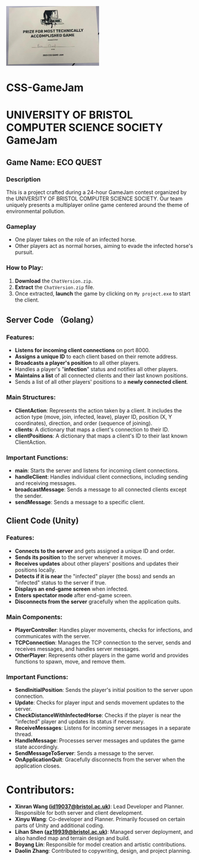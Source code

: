 
<img src="/award certificate.jpg" alt="award certificate" width="250" height="160">

# CSS-GameJam

# UNIVERSITY OF BRISTOL COMPUTER SCIENCE SOCIETY GameJam

## Game Name:    ECO QUEST

### Description
This is a project crafted during a 24-hour GameJam contest organized by the UNIVERSITY OF BRISTOL COMPUTER SCIENCE SOCIETY. Our team uniquely presents a multiplayer online game centered around the theme of environmental pollution.

### Gameplay
- One player takes on the role of an infected horse.
- Other players act as normal horses, aiming to evade the infected horse's pursuit.

### How to Play:
1. **Download** the `ChatVersion.zip`.
2. **Extract** the `ChatVersion.zip` file.
3. Once extracted, **launch** the game by clicking on `My project.exe` to start the client.

## Server Code （Golang）

### Features:
- **Listens for incoming client connections** on port 8000.
- **Assigns a unique ID** to each client based on their remote address.
- **Broadcasts a player's position** to all other players.
- Handles a player's "**infection**" status and notifies all other players.
- **Maintains a list** of all connected clients and their last known positions.
- Sends a list of all other players' positions to a **newly connected client**.

### Main Structures:
- **ClientAction**: Represents the action taken by a client. It includes the action type (move, join, infected, leave), player ID, position (X, Y coordinates), direction, and order (sequence of joining).
- **clients**: A dictionary that maps a client's connection to their ID.
- **clientPositions**: A dictionary that maps a client's ID to their last known ClientAction.

### Important Functions:
- **main**: Starts the server and listens for incoming client connections.
- **handleClient**: Handles individual client connections, including sending and receiving messages.
- **broadcastMessage**: Sends a message to all connected clients except the sender.
- **sendMessage**: Sends a message to a specific client.

## Client Code (Unity)

### Features:
- **Connects to the server** and gets assigned a unique ID and order.
- **Sends its position** to the server whenever it moves.
- **Receives updates** about other players' positions and updates their positions locally.
- **Detects if it is near** the "infected" player (the boss) and sends an "infected" status to the server if true.
- **Displays an end-game screen** when infected.
- **Enters spectator mode** after end-game screen.
- **Disconnects from the server** gracefully when the application quits.

### Main Components:
- **PlayerController**: Handles player movements, checks for infections, and communicates with the server.
- **TCPConnection**: Manages the TCP connection to the server, sends and receives messages, and handles server messages.
- **OtherPlayer**: Represents other players in the game world and provides functions to spawn, move, and remove them.

### Important Functions:
- **SendInitialPosition**: Sends the player's initial position to the server upon connection.
- **Update**: Checks for player input and sends movement updates to the server.
- **CheckDistanceWithInfectedHorse**: Checks if the player is near the "infected" player and updates its status if necessary.
- **ReceiveMessages**: Listens for incoming server messages in a separate thread.
- **HandleMessage**: Processes server messages and updates the game state accordingly.
- **SendMessageToServer**: Sends a message to the server.
- **OnApplicationQuit**: Gracefully disconnects from the server when the application closes.

# Contributors:

- **Xinran Wang (id19037@bristol.ac.uk)**: Lead Developer and Planner. Responsible for both server and client development.
- **Xinyu Wang**: Co-developer and Planner. Primarily focused on certain parts of Unity and additional coding.
- **Lihan Shen (az19939@bristol.ac.uk)**: Managed server deployment, and also handled map and terrain design and build.
- **Boyang Lin**: Responsible for model creation and artistic contributions.
- **Daolin Zhang**: Contributed to copywriting, design, and project planning.
